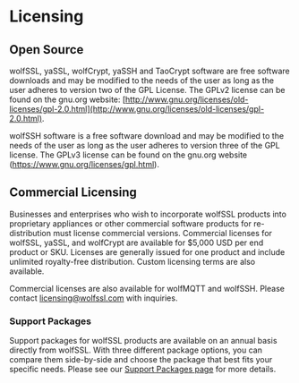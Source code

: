 #  Licensing

##  Open Source

wolfSSL, yaSSL, wolfCrypt, yaSSH and TaoCrypt software are free software downloads and may be modified to the needs of the user as long as the user adheres to version two of the GPL License. The GPLv2 license can be found on the gnu.org website: [http://www.gnu.org/licenses/old-licenses/gpl-2.0.html](http://www.gnu.org/licenses/old-licenses/gpl-2.0.html).

wolfSSH software is a free software download and may be modified to the needs of the user as long as the user adheres to version three of the GPL license. The GPLv3 license can be found on the gnu.org website (https://www.gnu.org/licenses/gpl.html).

##  Commercial Licensing

Businesses and enterprises who wish to incorporate wolfSSL products into proprietary appliances or other commercial software products for re-distribution must license commercial versions. Commercial licenses for wolfSSL, yaSSL, and wolfCrypt are available for $5,000 USD per end product or SKU. Licenses are generally issued for one product and include unlimited royalty-free distribution. Custom licensing terms are also available.

Commercial licenses are also available for wolfMQTT and wolfSSH. Please contact licensing@wolfssl.com with inquiries.

###  Support Packages

Support packages for wolfSSL products are available on an annual basis directly from wolfSSL. With three different package options, you can compare them side-by-side and choose the package that best fits your specific needs. Please see our [Support Packages page](https://www.wolfssl.com/products/support-and-maintenance) for more details.
